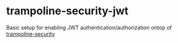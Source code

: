 # trampoline-security-jwt

Basic setup for enabling JWT authentication/authorization ontop of [trampoline-security](../trampoline-security)